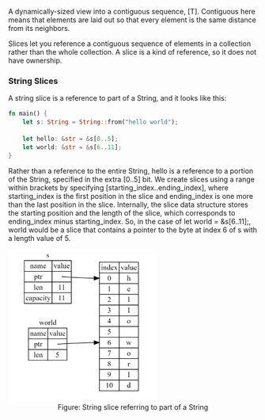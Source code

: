 A dynamically-sized view into a contiguous sequence, [T]. Contiguous here means that elements are laid out so that every element is the same distance from its neighbors.

Slices let you reference a contiguous sequence of elements in a collection rather than the whole collection. A slice is a kind of reference, so it does not have ownership.

### String Slices

A string slice is a reference to part of a String, and it looks like this:

```rust
fn main() {
    let s: String = String::from("hello world");

    let hello: &str = &s[0..5];
    let world: &str = &s[6..11];
}
```

Rather than a reference to the entire String, hello is a reference to a portion of the String, specified in the extra [0..5] bit. We create slices using a range within brackets by specifying [starting_index..ending_index], where starting_index is the first position in the slice and ending_index is one more than the last position in the slice. Internally, the slice data structure stores the starting position and the length of the slice, which corresponds to ending_index minus starting_index. So, in the case of let world = &s[6..11];, world would be a slice that contains a pointer to the byte at index 6 of s with a length value of 5.

<img src="img/type_str_.jpg"  style="zoom:30%">

<center>Figure: String slice referring to part of a String</center>